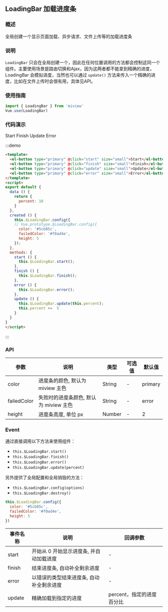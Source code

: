 ## LoadingBar 加载进度条

### 概述

全局创建一个显示页面加载、异步请求、文件上传等的加载进度条

### 说明

`LoadingBar` 只会在全局创建一个，因此在任何位置调用的方法都会控制这同一个组件。主要使用场景是路由切换和Ajax，因为这两者都不能拿到精确的进度，LoadingBar 会模拟进度，当然也可以通过 `update()` 方法来传入一个精确的进度，比如在文件上传时会很有用，具体见API。

### 使用指南

```js
import { LoadingBar } from 'miview'
Vue.use(LoadingBar)
```

### 代码演示

<script>
export default {
  data () {
    return {
      percent: 10
    }
  },
  created () {
    this.$LoadingBar.config({
    // Vue.prototype.$LoadingBar.config({
      color: '#5cb85c',
      failedColor: '#f0ad4e',
      height: 5
  });
  },
  methods: {
    start () {
      this.$LoadingBar.start();
    },
    finish () {
      this.$LoadingBar.finish();
    },
    error () {
      this.$LoadingBar.error();
    },
    update () {
      this.$LoadingBar.update(this.percent);
      this.percent +=  5
    }
  }
}
</script>
<div class="demo-dialog demo-block">
  <el-button type="primary" @click="start" size="small">Start</el-button>
  <el-button type="primary" @click="finish" size="small">Finish</el-button>
  <el-button type="primary" @click="update" size="small">Update</el-button>
  <el-button type="primary" @click="error" size="small">Error</el-button>
</div>

:::demo
```html
<template>
  <el-button type="primary" @click="start" size="small">Start</el-button>
  <el-button type="primary" @click="finish" size="small">Finish</el-button>
  <el-button type="primary" @click="update" size="small">Update</el-button>
  <el-button type="primary" @click="error" size="small">Error</el-button>
</template>
<script>
export default {
  data () {
    return {
      percent: 10
    }
  },
  created () {
    this.$LoadingBar.config({
    // Vue.prototype.$LoadingBar.config({
      color: '#5cb85c',
      failedColor: '#f0ad4e',
      height: 5
    });
  },
  methods: {
    start () {
      this.$LoadingBar.start();
    },
    finish () {
      this.$LoadingBar.finish();
    },
    error () {
      this.$LoadingBar.error();
    },
    update () {
      this.$LoadingBar.update(this.percent);
      this.percent +=  5
    }
  }
}
</script>
```
:::

### API

参数 | 说明 | 类型 | 可选值 | 默认值
--- | --- | --- | --- | --- |
color | 进度条的颜色, 默认为 miview 主色 | String | - | primary
failedColor | 失败时的进度条颜色, 默认为 miview 主色 | String | - | error
height | 进度条高度, 单位 px | Number | - | 2

### Event

通过直接调用以下方法来使用组件：

- `this.$LoadingBar.start()`
- `this.$LoadingBar.finish()`
- `this.$LoadingBar.error()`
- `this.$LoadingBar.update(percent)`

另外提供了全局配置和全局销毁的方法：

- `this.$LoadingBar.config(options)`
- `this.$LoadingBar.destroy()`

```js
this.$LoadingBar.config({
  color: '#5cb85c',
  failedColor: '#f0ad4e',
  height: 5
})
```

事件名称 | 说明 | 回调参数
---|--- | --- |
start | 开始从 0 开始显示进度条, 并自动加载进度 | -
finish | 结束进度条, 自动补全剩余进度 | -
error | 以错误的类型结束进度条, 自动补全剩余进度 | -
update | 精确加载到指定的进度 | percent，指定的进度百分比